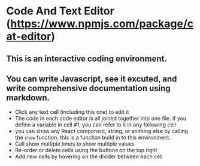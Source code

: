 
# Code And Text Editor (https://www.npmjs.com/package/cat-editor)
## This is an interactive coding environment.
## You can write Javascript, see it excuted, and write comprehensive documentation using markdown.

- Click any text cell (including this one) to edit it
- The code in each code editor is all joined together into one file. if you define a variable in cell #1, you can refer to it in any following cell
- you can show any React component, string, or anithing else by calling the `show` function. this is a function build in to this environment.
- Call show multiple times to show multiple values
- Re-order or delete cells using the buttons on the top right
- Add new cells by hovering on the divider between each cell
